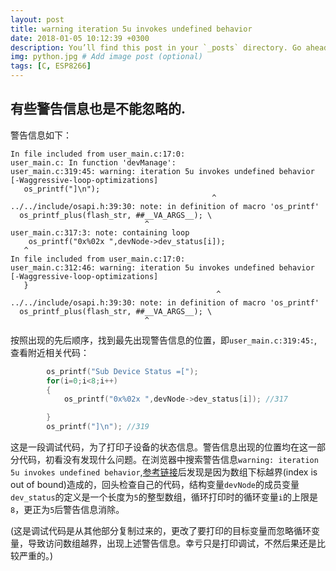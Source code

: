 ```yaml
---
layout: post
title: warning iteration 5u invokes undefined behavior
date: 2018-01-05 10:12:39 +0300
description: You’ll find this post in your `_posts` directory. Go ahead and edit it and re-build the site to see your changes. # Add post description (optional)
img: python.jpg # Add image post (optional)
tags: [C, ESP8266]
---
```

## 有些警告信息也是不能忽略的.
警告信息如下：

```
In file included from user_main.c:17:0:
user_main.c: In function 'devManage':
user_main.c:319:45: warning: iteration 5u invokes undefined behavior [-Waggressive-loop-optimizations]
   os_printf("]\n");
                                             ^
../../include/osapi.h:39:30: note: in definition of macro 'os_printf'
  os_printf_plus(flash_str, ##__VA_ARGS__); \
                              ^
user_main.c:317:3: note: containing loop
    os_printf("0x%02x ",devNode->dev_status[i]);
   ^
In file included from user_main.c:17:0:
user_main.c:312:46: warning: iteration 5u invokes undefined behavior [-Waggressive-loop-optimizations]
   }
                                              ^
../../include/osapi.h:39:30: note: in definition of macro 'os_printf'
  os_printf_plus(flash_str, ##__VA_ARGS__); \
                              ^
```

按照出现的先后顺序，找到最先出现警告信息的位置，即`user_main.c:319:45:`,查看附近相关代码：

```c
		os_printf("Sub Device Status =[");
		for(i=0;i<8;i++)
		{
			os_printf("0x%02x ",devNode->dev_status[i]); //317

		}
		os_printf("]\n"); //319
```

这是一段调试代码，为了打印子设备的状态信息。警告信息出现的位置均在这一部分代码，初看没有发现什么问题。在浏览器中搜索警告信息`warning: iteration 5u invokes undefined behavior`,[参考链接][reference-linked]后发现是因为数组下标越界(index is out of bound)造成的，回头检查自己的代码，结构变量`devNode`的成员变量`dev_status`的定义是一个长度为`5`的整型数组，循环打印时的循环变量`i`的上限是`8`，更正为`5`后警告信息消除。

(这是调试代码是从其他部分复制过来的，更改了要打印的目标变量而忽略循环变量，导致访问数组越界，出现上述警告信息。幸亏只是打印调试，不然后果还是比较严重的。)

[reference-linked]: https://stackoverflow.com/questions/38781770/warning-iteration-5u-invokes-undefined-behavior-waggressive-loop-optimization#